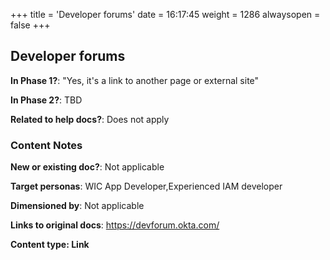 +++
title = 'Developer forums'
date = 16:17:45
weight = 1286
alwaysopen = false
+++

## Developer forums

**In Phase 1?**: "Yes, it's a link to another page or external site"

**In Phase 2?**: TBD

**Related to help docs?**: Does not apply



### Content Notes

**New or existing doc?**: Not applicable

**Target personas**: WIC App Developer,Experienced IAM developer

**Dimensioned by**: Not applicable

**Links to original docs**: https://devforum.okta.com/

**Content type: Link**




